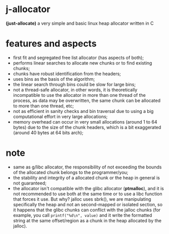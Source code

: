 # j-allocator
__(just-allocate)__
a very simple and basic linux heap allocator written in C

# features and aspects
- first fit and segregated free list allocator (has aspects of both);
- performs linear searches to allocate new chunks or to find existing chunks;
- chunks have robust identification from the headers;
- uses bins as the basis of the algorithm;
- the linear search through bins could be slow for large bins;
- not a thread-safe allocator, in other words, it is theoretically incompatible to use the allocator in more than one thread of the process, as data may be overwritten, the same chunk can be allocated to more than one thread, etc;
- not as efficient in sanity checks and bin traversal due to using a big computational effort in very large allocations;
- memory overhead can occur in very small allocations (around 1 to 64 bytes) due to the size of the chunk headers, which is a bit exaggerated (around 40 bytes at 64 bits arch);

# note
- same as g/libc allocator, the responsibility of not exceeding the bounds of the allocated chunk belongs to the programmer/you;
- the stability and integrity of a allocated chunk or the heap in general is not guaranteed;
- the allocator isn't compatible with the glibc allocator (__ptmalloc__), and it is not recommended to use both at the same time or to use a libc function that forces it use. But why? jalloc uses sbrk(), we are manipulating specifically the heap and not an second-mapped or isolated section, so it happens that the glibc chunks can conflict with the jalloc chunks (for example, you call `printf("%d\n", value)` and it write the formatted string at the same offset/region as a chunk in the heap allocated by the jalloc).
